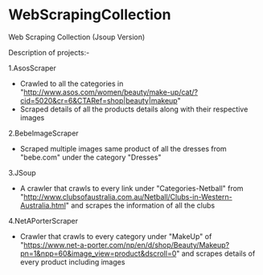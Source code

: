 # WebScrapingCollection
Web Scraping Collection (Jsoup Version)

Description of projects:-

1.AsosScraper
- Crawled to all the categories in "http://www.asos.com/women/beauty/make-up/cat/?cid=5020&cr=6&CTARef=shop|beauty|makeup"
- Scraped details of all the products details along with their respective images

2.BebeImageScraper
- Scraped multiple images same product of all the dresses from "bebe.com" under the category "Dresses"

3.JSoup
- A crawler that crawls to every link under "Categories-Netball" from "http://www.clubsofaustralia.com.au/Netball/Clubs-in-Western-Australia.html" and scrapes the information of all the clubs

4.NetAPorterScraper
- Crawler that crawls to every category under "MakeUp" of "https://www.net-a-porter.com/np/en/d/shop/Beauty/Makeup?pn=1&npp=60&image_view=product&dscroll=0" and scrapes details of every product including images
